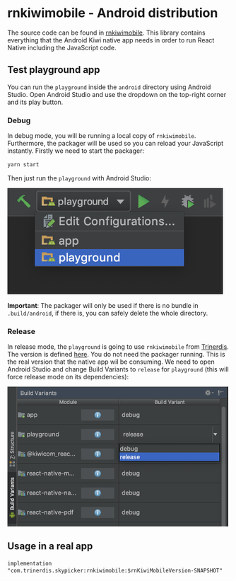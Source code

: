 # rnkiwimobile - Android distribution

The source code can be found in [rnkiwimobile](../../android/rnkiwimobile). This library contains everything that the Android Kiwi native app needs in order to run React Native including the JavaScript code.

## Test playground app

You can run the `playground` inside the `android` directory using Android Studio. 
Open Android Studio and use the dropdown on the top-right corner and its play button.

### Debug

In debug mode, you will be running a local copy of `rnkiwimobile`. 
Furthermore, the packager will be used so you can reload your JavaScript instantly. 
Firstly we need to start the packager:

```bash
yarn start
```

Then just run the `playground` with Android Studio:

![](../assets/android-playground.png)


**Important**: The packager will only be used if there is no bundle in `.build/android`, if there is,
you can safely delete the whole directory.

### Release

In release mode, the `playground` is going to use `rnkiwimobile` from [Trinerdis](http://trinerdis.cz:8000/repository/snapshots/com/trinerdis/skypicker/rnkiwimobile/). The version is defined [here](../../.build/package.json#L3). 
You do not need the packager running. This is the real version that the native app wil be consuming. We need to open
Android Studio and change Build Variants to `release` for `playground` (this will force release mode on its dependencies):

<img src="../assets/android-release-variant.png" width="500">

## Usage in a real app

```
implementation "com.trinerdis.skypicker:rnkiwimobile:$rnKiwiMobileVersion-SNAPSHOT"
```
